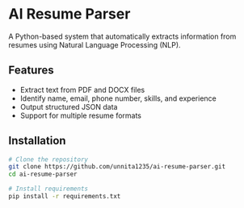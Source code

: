 # AI Resume Parser

A Python-based system that automatically extracts information from resumes using Natural Language Processing (NLP).

## Features

- Extract text from PDF and DOCX files
- Identify name, email, phone number, skills, and experience
- Output structured JSON data
- Support for multiple resume formats

## Installation

```bash
# Clone the repository
git clone https://github.com/unnita1235/ai-resume-parser.git
cd ai-resume-parser

# Install requirements
pip install -r requirements.txt
